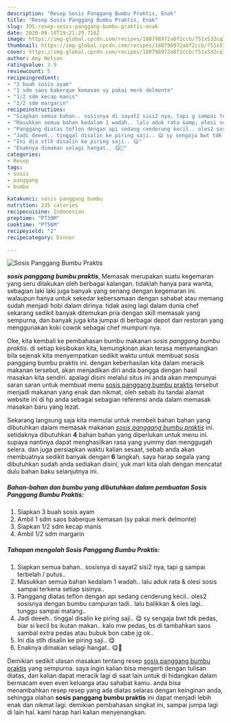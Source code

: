 ```yaml
---
description: "Resep Sosis Panggang Bumbu Praktis, Enak"
title: "Resep Sosis Panggang Bumbu Praktis, Enak"
slug: 395-resep-sosis-panggang-bumbu-praktis-enak
date: 2020-08-18T19:21:29.716Z
image: https://img-global.cpcdn.com/recipes/180798972a0f2ccb/751x532cq70/sosis-panggang-bumbu-praktis-foto-resep-utama.jpg
thumbnail: https://img-global.cpcdn.com/recipes/180798972a0f2ccb/751x532cq70/sosis-panggang-bumbu-praktis-foto-resep-utama.jpg
cover: https://img-global.cpcdn.com/recipes/180798972a0f2ccb/751x532cq70/sosis-panggang-bumbu-praktis-foto-resep-utama.jpg
author: Amy Nelson
ratingvalue: 3.9
reviewcount: 5
recipeingredient:
- "3 buah sosis ayam"
- "1 sdm saos baberque kemasan sy pakai merk delmonte"
- "1/2 sdm kecap manis"
- "1/2 sdm margarin"
recipeinstructions:
- "Siapkan semua bahan.. sosisnya di sayat2 sisi2 nya, tapi g sampai terbelah / putus.."
- "Masukkan semua bahan kedalam 1 wadah.. lalu aduk rata &amp; olesi sosis sampai terkena setiap sisinya.."
- "Panggang diatas teflon dengan api sedang cenderung kecil.. oles2 sosisnya dengan bumbu campuran tadi.. lalu balikkan &amp; oles lagi.. tunggu sampai matang.."
- "Jadi deeeh.. tinggal disalin ke piring saji.. 😋 sy sengaja bwt tdk pedas, biar si kecil bs ikutan makan.. kalo mw pedas, bs di tambahkan saos sambal extra pedas atau bubuk bon cabe jg ok.."
- "Ini dia stlh disalin ke piring saji.. 😋"
- "Enaknya dimakan selagi hangat.. 😋🤤"
categories:
- Resep
tags:
- sosis
- panggang
- bumbu

katakunci: sosis panggang bumbu 
nutrition: 235 calories
recipecuisine: Indonesian
preptime: "PT39M"
cooktime: "PT56M"
recipeyield: "2"
recipecategory: Dinner

---
```



![Sosis Panggang Bumbu Praktis](https://img-global.cpcdn.com/recipes/180798972a0f2ccb/751x532cq70/sosis-panggang-bumbu-praktis-foto-resep-utama.jpg)

<b><i>sosis panggang bumbu praktis</i></b>, Memasak merupakan suatu kegemaran yang seru dilakukan oleh berbagai kalangan. tidaklah hanya para wanita, sebagian laki laki juga banyak yang senang dengan kegemaran ini. walaupun hanya untuk sekedar kebersamaan dengan sahabat atau memang sudah menjadi hobi dalam dirinya. tidak asing lagi dalam dunia chef sekarang sedikit banyak ditemukan pria dengan skill memasak yang sempurna, dan banyak juga kita jumpai di berbagai depot dan restoran yang menggunakan koki cowok sebagai chef mumpuni nya.

Oke, kita kembali ke pembahasan bumbu makanan <i>sosis panggang bumbu praktis</i>. di setiap kesibukan kita, kemungkinan akan terasa menyenangkan bila sejenak kita menyempatkan sedikit waktu untuk membuat sosis panggang bumbu praktis ini. dengan keberhasilan kita dalam meracik makanan tersebut, akan menjadikan diri anda bangga dengan hasil masakan kita sendiri. apalagi disini melalui situs ini anda akan mempunyai saran saran untuk membuat menu <u>sosis panggang bumbu praktis</u> tersebut menjadi makanan yang enak dan nikmat, oleh sebab itu tandai alamat website ini di hp anda sebagai sebagian referensi anda dalam memasak masakan baru yang lezat.




Sekarang langsung saja kita memulai untuk membeli bahan bahan yang dibutuhkan dalam memasak makanan <u><i>sosis panggang bumbu praktis</i></u> ini. setidaknya dibutuhkan <b>4</b> bahan bahan yang diperlukan untuk menu ini. supaya nantinya dapat menghasilkan rasa yang yummy dan menggugah selera. dan juga persiapkan waktu kalian sesaat, sebab anda akan membuatnya sedikit banyak dengan <b>6</b> langkah. saya harap segala yang dibutuhkan sudah anda sediakan disini, yuk mari kita olah dengan mencatat dulu bahan baku selanjutnya ini.

<!--inarticleads1-->

##### Bahan-bahan dan bumbu yang dibutuhkan dalam pembuatan Sosis Panggang Bumbu Praktis:

1. Siapkan 3 buah sosis ayam
1. Ambil 1 sdm saos baberque kemasan (sy pakai merk delmonte)
1. Siapkan 1/2 sdm kecap manis
1. Ambil 1/2 sdm margarin




<!--inarticleads2-->

##### Tahapan mengolah Sosis Panggang Bumbu Praktis:

1. Siapkan semua bahan.. sosisnya di sayat2 sisi2 nya, tapi g sampai terbelah / putus..
1. Masukkan semua bahan kedalam 1 wadah.. lalu aduk rata &amp; olesi sosis sampai terkena setiap sisinya..
1. Panggang diatas teflon dengan api sedang cenderung kecil.. oles2 sosisnya dengan bumbu campuran tadi.. lalu balikkan &amp; oles lagi.. tunggu sampai matang..
1. Jadi deeeh.. tinggal disalin ke piring saji.. 😋 sy sengaja bwt tdk pedas, biar si kecil bs ikutan makan.. kalo mw pedas, bs di tambahkan saos sambal extra pedas atau bubuk bon cabe jg ok..
1. Ini dia stlh disalin ke piring saji.. 😋
1. Enaknya dimakan selagi hangat.. 😋🤤




Demikian sedikit ulasan masakan tentang resep <u>sosis panggang bumbu praktis</u> yang sempurna. saya ingin kalian bisa mengerti dengan tulisan diatas, dan kalian dapat meracik lagi di saat lain untuk di hidangkan dalam bermacam even even keluarga atau sahabat kamu. anda bisa menambahkan resep resep yang ada diatas selaras dengan keinginan anda, sehingga olahan <b>sosis panggang bumbu praktis</b> ini dapat menjadi lebih enak dan nikmat lagi. demikian pembahasan singkat ini, sampai jumpa lagi di lain hal. kami harap hari kalian menyenangkan.
